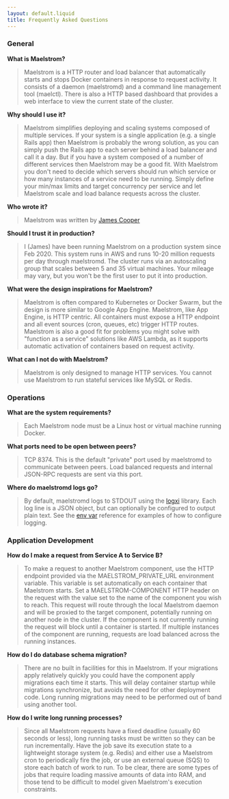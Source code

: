 ```yaml
---
layout: default.liquid
title: Frequently Asked Questions
---
```


### General

**What is Maelstrom?**

> Maelstrom is a HTTP router and load balancer that automatically starts and stops Docker containers
in response to request activity. It consists of a daemon (maelstromd) and a command line management
tool (maelctl).  There is also a HTTP based dashboard that provides a web interface to view
the current state of the cluster.

**Why should I use it?**

> Maelstrom simplifies deploying and scaling systems composed of multiple services. If your system
is a single application (e.g. a single Rails app) then Maelstrom is probably the wrong solution,
as you can simply push the Rails app to each server behind a load balancer and call it a day.
But if you have a system composed of a number of different services then Maelstrom may be a good fit.
With Maelstrom you don't need to decide which servers should run which service or how many instances
of a service need to be running. Simply define your min/max limits and target concurrency per service
and let Maelstrom scale and load balance requests across the cluster.

**Who wrote it?**

> Maelstrom was written by [James Cooper](https://github.com/coopernurse/)

**Should I trust it in production?**

> I (James) have been running Maelstrom on a production system since Feb 2020.
This system runs in AWS and runs 10-20 million requests per day through
maelstromd. The cluster runs via an autoscaling group that scales between 5 and
35 virtual machines. Your mileage may vary, but you won't be the first user to
put it into production.

**What were the design inspirations for Maelstrom?**

> Maelstrom is often compared to Kubernetes or Docker Swarm, but the
design is more similar to Google App Engine. Maelstrom, like App Engine,
is HTTP centric. All containers must expose a HTTP endpoint and all event
sources (cron, queues, etc) trigger HTTP routes.  Maelstrom is also a good fit
for problems you might solve with "function as a service" solutions like
AWS Lambda, as it supports automatic activation of containers based on request
activity.

**What can I not do with Maelstrom?**

> Maelstrom is only designed to manage HTTP services. You cannot use Maelstrom to
run stateful services like MySQL or Redis.

### Operations

**What are the system requirements?**

> Each Maelstrom node must be a Linux host or virtual machine running Docker.

**What ports need to be open between peers?**

> TCP 8374. This is the default "private" port used by maelstromd to
communicate between peers. Load balanced requests and internal JSON-RPC
requests are sent via this port.

**Where do maelstromd logs go?**

> By default, maelstromd logs to STDOUT using the [logxi](https://github.com/mgutz/logxi)
library. Each log line is a JSON object, but can optionally be configured to output plain text.
See the [env var](/docs/appendix/maelstromd_env_vars.html) reference for examples of
how to configure logging.

### Application Development

**How do I make a request from Service A to Service B?**

> To make a request to another Maelstrom component, use the HTTP endpoint provided via the
MAELSTROM_PRIVATE_URL environment variable. This variable is set automatically on each
container that Maelstrom starts. Set a MAELSTROM-COMPONENT HTTP header on the request with the
value set to the name of the component you wish to reach. This request will route through the
local Maelstrom daemon and will be proxied to the target component, potentially running on
another node in the cluster.  If the component is not currently running the request will block
until a container is started. If multiple instances of the component are running, requests are
load balanced across the running instances.

**How do I do database schema migration?**

> There are no built in facilities for this in Maelstrom. If your migrations apply relatively
quickly you could have the component apply migrations each time it starts. This will delay
container startup while migrations synchronize, but avoids the need for other deployment code.
Long running migrations may need to be performed out of band using another tool.

**How do I write long running processes?**

> Since all Maelstrom requests have a fixed deadline (usually 60 seconds or less),
long running tasks must be written so they can be run incrementally. Have the job
save its execution state to a lightweight storage system (e.g. Redis) and either use a
Maelstrom cron to periodically fire the job, or use an external queue (SQS) to store each
batch of work to run.  To be clear, there are some types of jobs that require loading
massive amounts of data into RAM, and those tend to be difficult to model given Maelstrom's
execution constraints.
